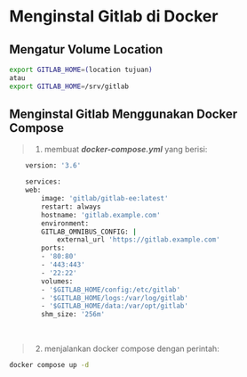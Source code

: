 # Menginstal Gitlab di Docker

## Mengatur Volume Location

```sh
export GITLAB_HOME=(location tujuan)
atau
export GITLAB_HOME=/srv/gitlab
```

## Menginstal Gitlab Menggunakan Docker Compose

> 1. membuat ***docker-compose.yml*** yang berisi:

```sh
    version: '3.6'

    services:
    web:
        image: 'gitlab/gitlab-ee:latest'
        restart: always
        hostname: 'gitlab.example.com'
        environment:
        GITLAB_OMNIBUS_CONFIG: |
            external_url 'https://gitlab.example.com'
        ports:
        - '80:80'
        - '443:443'
        - '22:22'
        volumes:
        - '$GITLAB_HOME/config:/etc/gitlab'
        - '$GITLAB_HOME/logs:/var/log/gitlab'
        - '$GITLAB_HOME/data:/var/opt/gitlab'
        shm_size: '256m'
```

</br>

> 2. menjalankan docker compose dengan perintah:

```sh
docker compose up -d
```
